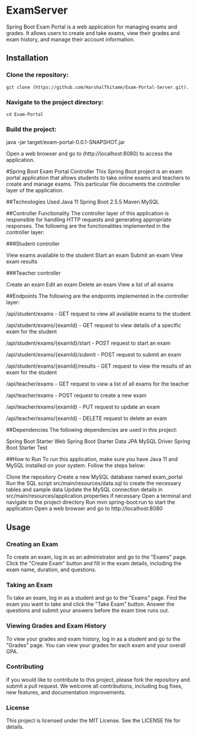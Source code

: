 # ExamServer

Spring Boot Exam Portal is a web application for managing exams and grades. It allows users to create and take exams, view their grades and exam history, and manage their account information.


## Installation

### Clone the repository:

	git clone (https://github.com/HarshalThitame/Exam-Portal-Server.git).
	
### Navigate to the project directory:

	cd Exam-Portal
	
### Build the project:

java -jar target/exam-portal-0.0.1-SNAPSHOT.jar

Open a web browser and go to (http://localhost:8080) to access the application.

#Spring Boot Exam Portal Controller
This Spring Boot project is an exam portal application that allows students to take online exams and teachers to create and manage exams. This particular file documents the controller layer of the application.

##Technologies Used
Java 11
Spring Boot 2.5.5
Maven
MySQL

##Controller Functionality
The controller layer of this application is responsible for handling HTTP requests and generating appropriate responses. The following are the functionalities implemented in the controller layer:

###Student controller

View exams available to the student
Start an exam
Submit an exam
View exam results

###Teacher controller

Create an exam
Edit an exam
Delete an exam
View a list of all exams

##Endpoints
The following are the endpoints implemented in the controller layer:

/api/student/exams - GET request to view all available exams to the student

/api/student/exams/{examId} - GET request to view details of a specific exam for the student

/api/student/exams/{examId}/start - POST request to start an exam

/api/student/exams/{examId}/submit - POST request to submit an exam

/api/student/exams/{examId}/results - GET request to view the results of an exam for the student

/api/teacher/exams - GET request to view a list of all exams for the teacher

/api/teacher/exams - POST request to create a new exam

/api/teacher/exams/{examId} - PUT request to update an exam

/api/teacher/exams/{examId} - DELETE request to delete an exam

##Dependencies
The following dependencies are used in this project:

Spring Boot Starter Web
Spring Boot Starter Data JPA
MySQL Driver
Spring Boot Starter Test

##How to Run
To run this application, make sure you have Java 11 and MySQL installed on your system. Follow the steps below:

Clone the repository
Create a new MySQL database named exam_portal
Run the SQL script src/main/resources/data.sql to create the necessary tables and sample data
Update the MySQL connection details in src/main/resources/application.properties if necessary
Open a terminal and navigate to the project directory
Run mvn spring-boot:run to start the application
Open a web browser and go to http://localhost:8080



## Usage

### Creating an Exam
To create an exam, log in as an administrator and go to the "Exams" page. Click the "Create Exam" button and fill in the exam details, including the exam name, duration, and questions.


### Taking an Exam
To take an exam, log in as a student and go to the "Exams" page. Find the exam you want to take and click the "Take Exam" button. Answer the questions and submit your answers before the exam time runs out.

### Viewing Grades and Exam History
To view your grades and exam history, log in as a student and go to the "Grades" page. You can view your grades for each exam and your overall GPA.

### Contributing
If you would like to contribute to this project, please fork the repository and submit a pull request. We welcome all contributions, including bug fixes, new features, and documentation improvements.

### License
This project is licensed under the MIT License. See the LICENSE file for details.

